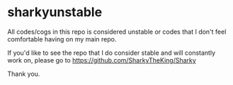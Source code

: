 # sharkyunstable
All codes/cogs in this repo is considered unstable or codes that I don't feel comfortable having on my main repo.

If you'd like to see the repo that I do consider stable and will constantly work on, please go to https://github.com/SharkyTheKing/Sharky

Thank you.